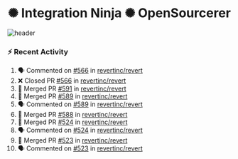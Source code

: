  
<h1 align="center">✺ Integration Ninja ✺ OpenSourcerer</h1>

![header](https://github.com/Nabhag8848/Nabhag8848/assets/65061890/3ecbdaa2-ea2a-4413-a40a-87945f5fb05a)

### :zap: Recent Activity

<!--START_SECTION:activity-->
1. 🗣 Commented on [#566](https://github.com/revertinc/revert/pull/566#issuecomment-2270498990) in [revertinc/revert](https://github.com/revertinc/revert)
2. ❌ Closed PR [#566](https://github.com/revertinc/revert/pull/566) in [revertinc/revert](https://github.com/revertinc/revert)
3. 🎉 Merged PR [#591](https://github.com/revertinc/revert/pull/591) in [revertinc/revert](https://github.com/revertinc/revert)
4. 🎉 Merged PR [#589](https://github.com/revertinc/revert/pull/589) in [revertinc/revert](https://github.com/revertinc/revert)
5. 🗣 Commented on [#589](https://github.com/revertinc/revert/pull/589#issuecomment-2270465067) in [revertinc/revert](https://github.com/revertinc/revert)
6. 🎉 Merged PR [#588](https://github.com/revertinc/revert/pull/588) in [revertinc/revert](https://github.com/revertinc/revert)
7. 🎉 Merged PR [#524](https://github.com/revertinc/revert/pull/524) in [revertinc/revert](https://github.com/revertinc/revert)
8. 🗣 Commented on [#524](https://github.com/revertinc/revert/pull/524#issuecomment-2270434293) in [revertinc/revert](https://github.com/revertinc/revert)
9. 🎉 Merged PR [#523](https://github.com/revertinc/revert/pull/523) in [revertinc/revert](https://github.com/revertinc/revert)
10. 🗣 Commented on [#523](https://github.com/revertinc/revert/pull/523#issuecomment-2270425854) in [revertinc/revert](https://github.com/revertinc/revert)
<!--END_SECTION:activity-->

  



